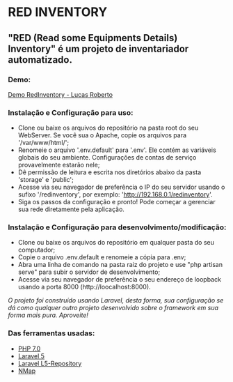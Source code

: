 # RED INVENTORY

## "RED (Read some Equipments Details) Inventory" é um projeto de inventariador automatizado.

### Demo:
[Demo RedInventory - Lucas Roberto](http://35.202.193.119/redinventory/ "RedInventory Demo")

### Instalação e Configuração para uso:
- Clone ou baixe os arquivos do repositório na pasta root do seu WebServer. Se você sua o Apache, copie os arquivos para '/var/www/html/';
- Renomeie o arquivo '.env.default' para '.env'. Ele contém as variáveis globais do seu ambiente. Configurações de contas de serviço provavelmente estarão nele;
- Dê permissão de leitura e escrita nos diretórios abaixo da pasta 'storage' e 'public';
- Acesse via seu navegador de preferência o IP do seu servidor usando o sufixo '/redinventory', por exemplo: 'http://192.168.0.1/redinventory'.
- Siga os passos da configuração e pronto! Pode começar a gerenciar sua rede diretamente pela aplicação.

### Instalação e Configuração para desenvolvimento/modificação:
- Clone ou baixe os arquivos do repositório em qualquer pasta do seu computador;
- Copie o arquivo .env.default e renomeie a cópia para .env;
- Abra uma linha de comando na pasta raiz do projeto e use
"php artisan serve"
para subir o servidor de desenvolvimento;
- Acesse via seu navegador de preferência o seu endereço de loopback usando a porta 8000 (http://loocalhost:8000).

*O projeto foi construído usando Laravel, desta forma, sua configuração se dá como qualquer outro projeto desenvolvido sobre o framework em sua forma mais pura. Aproveite!*

### Das ferramentas usadas:
- [PHP 7.0](https://secure.php.net/archive/2018.php#id2018-03-02-1)
- [Laravel 5](https://laravel.com/)
- [Laravel L5-Repository](http://github.com/andersao/l5-repository)
- [NMap](https://nmap.org/)
